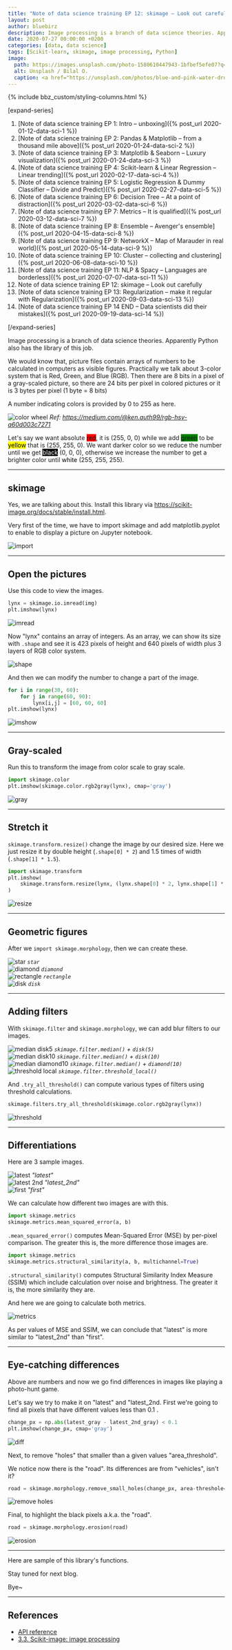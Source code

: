 ```yaml
---
title: "Note of data science training EP 12: skimage – Look out carefully"
layout: post
author: bluebirz
description: Image processing is a branch of data science theories. Apparently Python also has the library of this job.
date: 2020-07-27 00:00:00 +0200
categories: [data, data science]
tags: [Scikit-learn, skimage, image processing, Python]
image:
  path: https://images.unsplash.com/photo-1580610447943-1bfbef5efe07?q=80&w=2070&auto=format&fit=crop&ixlib=rb-4.0.3&ixid=M3wxMjA3fDB8MHxwaG90by1wYWdlfHx8fGVufDB8fHx8fA%3D%3D
  alt: Unsplash / Bilal O.
  caption: <a href="https://unsplash.com/photos/blue-and-pink-water-droplets-ljXekphwr40">Unsplash / Bilal O.</a>
---
```


{% include bbz_custom/styling-columns.html  %}

[expand-series]

  1. [Note of data science training EP 1: Intro – unboxing]({% post_url 2020-01-12-data-sci-1 %})
  1. [Note of data science training EP 2: Pandas & Matplotlib – from a thousand mile above]({% post_url 2020-01-24-data-sci-2 %})
  1. [Note of data science training EP 3: Matplotlib & Seaborn – Luxury visualization]({% post_url 2020-01-24-data-sci-3 %})
  1. [Note of data science training EP 4: Scikit-learn & Linear Regression – Linear trending]({% post_url 2020-02-17-data-sci-4 %})
  1. [Note of data science training EP 5: Logistic Regression & Dummy Classifier – Divide and Predict]({% post_url 2020-02-27-data-sci-5 %})
  1. [Note of data science training EP 6: Decision Tree – At a point of distraction]({% post_url 2020-03-02-data-sci-6 %})
  1. [Note of data science training EP 7: Metrics – It is qualified]({% post_url 2020-03-12-data-sci-7 %})
  1. [Note of data science training EP 8: Ensemble – Avenger's ensemble]({% post_url 2020-04-15-data-sci-8 %})
  1. [Note of data science training EP 9: NetworkX – Map of Marauder in real world]({% post_url 2020-05-14-data-sci-9 %})
  1. [Note of data science training EP 10: Cluster – collecting and clustering]({% post_url 2020-06-08-data-sci-10 %})
  1. [Note of data science training EP 11: NLP & Spacy – Languages are borderless]({% post_url 2020-07-07-data-sci-11 %})
  1. Note of data science training EP 12: skimage – Look out carefully
  1. [Note of data science training EP 13: Regularization – make it regular with Regularization]({% post_url 2020-09-03-data-sci-13 %})
  1. [Note of data science training EP 14 END – Data scientists did their mistakes]({% post_url 2020-09-19-data-sci-14 %})

[/expand-series]

Image processing is a branch of data science theories. Apparently Python also has the library of this job.

We would know that, picture files contain arrays of numbers to be calculated in computers as visible figures. Practically we talk about 3-color system that is Red, Green, and Blue (RGB). Then there are 8 bits in a pixel of a gray-scaled picture, so there are 24 bits per pixel in colored pictures or it is 3 bytes per pixel (1 byte = 8 bits)

A number indicating colors is provided by 0 to 255 as here.

![color wheel](https://bluebirzdotnet.s3.ap-southeast-1.amazonaws.com/note-data-science-eps/ep-12/rgb-color-wheel-sm.jpg)
*Ref: <https://medium.com/@ken.auth99/rgb-hsv-a60d003c7271>*

<p><span>Let's say we want absolute </span><span style="background-color:red;">red</span><span>, it is (255, 0, 0) while we add </span><span style="background-color:green">green</span><span> to be </span><span style="background-color:yellow;color:black">yellow</span><span> that is (255, 255, 0). We want darker color so we reduce the number until we get </span><span style="background-color:black;color:white">black</span><span> (0, 0, 0), otherwise we increase the number to get a brighter color until </span><span style="background-color:white;color:black">white</span><span> (255, 255, 255).</span></p>

---

## skimage

Yes, we are talking about this. Install this library via <https://scikit-image.org/docs/stable/install.html>.

Very first of the time, we have to import skimage and add matplotlib.pyplot to enable to display a picture on Jupyter notebook.

![import](https://bluebirzdotnet.s3.ap-southeast-1.amazonaws.com/note-data-science-eps/ep-12/Screen-Shot-2020-07-18-at-20.37.45.png)

---

## Open the pictures

Use this code to view the images.

```py
lynx = skimage.io.imread(img)
plt.imshow(lynx)
```

![imread](https://bluebirzdotnet.s3.ap-southeast-1.amazonaws.com/note-data-science-eps/ep-12/Screen-Shot-2020-07-18-at-20.37.52.png)

Now "lynx" contains an array of integers. As an array, we can show its size with `.shape` and see it is 423 pixels of height and 640 pixels of width plus 3 layers of RGB color system.

![shape](https://bluebirzdotnet.s3.ap-southeast-1.amazonaws.com/note-data-science-eps/ep-12/Screen-Shot-2020-07-18-at-20.38.00.png)

And then we can modify the number to change a part of the image.

```py
for i in range(30, 60):
    for j in range(60, 90):
        lynx[i,j] = [60, 60, 60]
plt.imshow(lynx)
```

![imshow](https://bluebirzdotnet.s3.ap-southeast-1.amazonaws.com/note-data-science-eps/ep-12/Screen-Shot-2020-07-18-at-20.38.06.png)

---

## Gray-scaled

Run this to transform the image from color scale to gray scale.

```py
import skimage.color
plt.imshow(skimage.color.rgb2gray(lynx), cmap='gray')
```

![gray](https://bluebirzdotnet.s3.ap-southeast-1.amazonaws.com/note-data-science-eps/ep-12/Screen-Shot-2020-07-18-at-20.38.13.png)

---

## Stretch it

`skimage.transform.resize()` change the image by our desired size. Here we just resize it by double height (`.shape[0] * 2`) and 1.5 times of width (`.shape[1] * 1.5`).

```py
import skimage.transform
plt.imshow(
    skimage.transform.resize(lynx, (lynx.shape[0] * 2, lynx.shape[1] * 1.5))
)
```

![resize](https://bluebirzdotnet.s3.ap-southeast-1.amazonaws.com/note-data-science-eps/ep-12/Screen-Shot-2020-07-18-at-20.38.44.png)

---

## Geometric figures

After we `import skimage.morphology`, then we can create these.

<div class="row">
    <div class="col-2">
        <img src="https://bluebirzdotnet.s3.ap-southeast-1.amazonaws.com/note-data-science-eps/ep-12/Screen-Shot-2020-07-18-at-20.39.01.png" alt="star" loading="lazy">
        <em><code>star</code></em>
    </div>
 <div class="col-2">
        <img src="https://bluebirzdotnet.s3.ap-southeast-1.amazonaws.com/note-data-science-eps/ep-12/Screen-Shot-2020-07-18-at-20.39.08.png" alt="diamond" loading="lazy">
        <em><code>diamond</code></em>
    </div>
</div>
<div class="row">
    <div class="col-2">
        <img src="https://bluebirzdotnet.s3.ap-southeast-1.amazonaws.com/note-data-science-eps/ep-12/Screen-Shot-2020-07-18-at-20.39.16.png" alt="rectangle" loading="lazy">
        <em><code>rectangle</code></em>
    </div>
 <div class="col-2">
        <img src="https://bluebirzdotnet.s3.ap-southeast-1.amazonaws.com/note-data-science-eps/ep-12/Screen-Shot-2020-07-18-at-20.39.25.png" alt="disk" loading="lazy">
        <em><code>disk</code></em>
    </div>
</div>

---

## Adding filters

With `skimage.filter` and `skimage.morphology`, we can add blur filters to our images.

<div class="row">
    <div class="col-2">
        <img src="https://bluebirzdotnet.s3.ap-southeast-1.amazonaws.com/note-data-science-eps/ep-12/Screen-Shot-2020-07-18-at-20.40.04.png" alt="median disk5" loading="lazy">
        <em><code>skimage.filter.median()</code> + <code>disk(5)</code></em>
    </div>
 <div class="col-2">
        <img src="https://bluebirzdotnet.s3.ap-southeast-1.amazonaws.com/note-data-science-eps/ep-12/Screen-Shot-2020-07-18-at-20.40.11.png" alt="median disk10" loading="lazy">
        <em><code>skimage.filter.median()</code> + <code>disk(10)</code></em>
    </div>
</div>
<div class="row">
    <div class="col-2">
        <img src="https://bluebirzdotnet.s3.ap-southeast-1.amazonaws.com/note-data-science-eps/ep-12/Screen-Shot-2020-07-18-at-20.40.18.png" alt="median diamond10" loading="lazy">
        <em><code>skimage.filter.median()</code> + <code>diamond(10)</code></em>
    </div>
 <div class="col-2">
        <img src="https://bluebirzdotnet.s3.ap-southeast-1.amazonaws.com/note-data-science-eps/ep-12/Screen-Shot-2020-07-18-at-20.40.26.png" alt="threshold local" loading="lazy">
        <em><code>skimage.filter.threshold_local()</code></em>
    </div>
</div>

And `.try_all_threshold()` can compute various types of filters using threshold calculations.

```py
skimage.filters.try_all_threshold(skimage.color.rgb2gray(lynx))
```

![threshold](https://bluebirzdotnet.s3.ap-southeast-1.amazonaws.com/note-data-science-eps/ep-12/Screen-Shot-2020-07-18-at-20.41.00.png)

---

## Differentiations

Here are 3 sample images.

<div class="row">
    <div class="col-3">
        <img src="https://bluebirzdotnet.s3.ap-southeast-1.amazonaws.com/note-data-science-eps/ep-12/sathorn_ne_20191203120001.jpg" alt="latest" loading="lazy">
        <em>"latest"</em>
    </div>
 <div class="col-3">
        <img src="https://bluebirzdotnet.s3.ap-southeast-1.amazonaws.com/note-data-science-eps/ep-12/sathorn_ne_20191203115501.jpg" alt="latest 2nd" loading="lazy">
        <em>"latest_2nd"</em>
    </div>
    <div class="col-3">
        <img src="https://bluebirzdotnet.s3.ap-southeast-1.amazonaws.com/note-data-science-eps/ep-12/sathorn_ne_20191202223308.jpg" alt="first" loading="lazy">
        <em>"first"</em>
    </div>
</div>

We can calculate how different two images are with this.

```py
import skimage.metrics
skimage.metrics.mean_squared_error(a, b)
```

`.mean_squared_error()` computes Mean-Squared Error (MSE) by per-pixel comparison. The greater this is, the more difference those images are.

```py
import skimage.metrics
skimage.metrics.structural_similarity(a, b, multichannel=True)
```

`.structural_similarity()` computes Structural Similarity Index Measure (SSIM) which include calculation over noise and brightness. The greater it is, the more similarity they are.

And here we are going to calculate both metrics.

![metrics](https://bluebirzdotnet.s3.ap-southeast-1.amazonaws.com/note-data-science-eps/ep-12/Screen-Shot-2020-07-18-at-20.45.34.png)

As per values of MSE and SSIM, we can conclude that "latest" is more similar to "latest_2nd" than "first".

---

## Eye-catching differences

Above are numbers and now we go find differences in images like playing a photo-hunt game.

Let's say we try to make it on "latest" and "latest_2nd. First we're going to find all pixels that have different values less than 0.1 .

```py
change_px = np.abs(latest_gray - latest_2nd_gray) < 0.1
plt.imshow(change_px, cmap='gray')
```

![diff](https://bluebirzdotnet.s3.ap-southeast-1.amazonaws.com/note-data-science-eps/ep-12/Screen-Shot-2020-07-18-at-20.45.45.png)

Next, to remove "holes" that smaller than a given values "area_threshold".

We notice now there is the "road". Its differences are from "vehicles", isn't it?

```py
road = skimage.morphology.remove_small_holes(change_px, area-threshole=400)
```

![remove holes](https://bluebirzdotnet.s3.ap-southeast-1.amazonaws.com/note-data-science-eps/ep-12/Screen-Shot-2020-07-18-at-20.45.58.png)

Final, to highlight the black pixels a.k.a. the "road".

```py
road = skimage.morphology.erosion(road)
```

![erosion](https://bluebirzdotnet.s3.ap-southeast-1.amazonaws.com/note-data-science-eps/ep-12/Screen-Shot-2020-07-18-at-20.46.03.png)

---

Here are sample of this library's functions.

Stay tuned for next blog.

Bye~

---

## References

- [API reference](https://scikit-image.org/docs/stable/api/api.html)
- [3.3. Scikit-image: image processing](https://scipy-lectures.org/packages/scikit-image/index.html)
